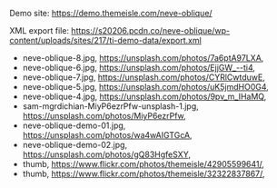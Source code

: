 Demo site: https://demo.themeisle.com/neve-oblique/

XML export file: https://s20206.pcdn.co/neve-oblique/wp-content/uploads/sites/217/ti-demo-data/export.xml

- neve-oblique-8.jpg, https://unsplash.com/photos/7a6ptA97LXA,
- neve-oblique-6.jpg, https://unsplash.com/photos/EjjGW_--ti4,
- neve-oblique-7.jpg, https://unsplash.com/photos/CYRlCwtduwE,
- neve-oblique-5.jpg, https://unsplash.com/photos/uK5jmdHO0G4,
- neve-oblique-4.jpg, https://unsplash.com/photos/9pv_m_IHaMQ,
- sam-mgrdichian-MiyP6ezrPfw-unsplash-1.jpg, https://unsplash.com/photos/MiyP6ezrPfw,
- neve-oblique-demo-01.jpg, https://unsplash.com/photos/wa4wAIGTGcA,
- neve-oblique-demo-02.jpg, https://unsplash.com/photos/gQ83HgfeSXY,
- thumb, https://www.flickr.com/photos/themeisle/42905599641/,
- thumb, https://www.flickr.com/photos/themeisle/32322837867/,